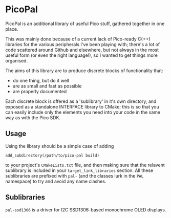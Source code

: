 PicoPal
=======

PicoPal is an additional library of useful Pico stuff, gathered together in
one place.

This was mainly done because of a current lack of Pico-ready C(++) libraries
for the various peripherals I've been playing with; there's a lot of code
scattered around Github and elsewhere, but not always in the most useful form
(or even the right language!), so I wanted to get things more organised.

The aims of this library are to produce discrete blocks of functionality that:

* do one thing, but do it well
* are as small and fast as possible
* are properly documented

Each discrete block is offered as a 'sublibrary' in it's own directory, and exposed
as a standalone INTERFACE library to CMake; this is so that you can easily include
only the elements you need into your code in the same way as with the Pico SDK.


Usage
-----

Using the library should be a simple case of adding

    add_subdirectory(/path/to/pico-pal build)

to your project's `CMakeLists.txt` file, and then making sure that the relavent
sublibrary is included in your `target_link_libraries` section. All these
sublibraries are prefixed with `pal-` (and the classes lurk in the `PAL` namespace)
to try and avoid any name clashes.


Sublibraries
------------

`pal-ssd1306` is a driver for I2C SSD1306-based monochrome OLED displays.

